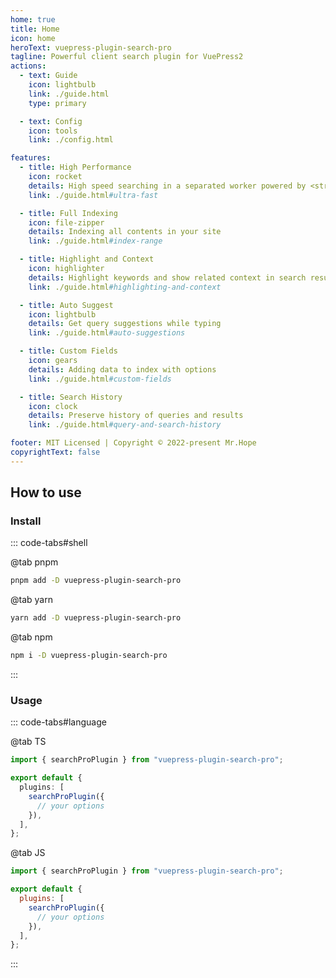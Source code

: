 ```yaml
---
home: true
title: Home
icon: home
heroText: vuepress-plugin-search-pro
tagline: Powerful client search plugin for VuePress2
actions:
  - text: Guide
    icon: lightbulb
    link: ./guide.html
    type: primary

  - text: Config
    icon: tools
    link: ./config.html

features:
  - title: High Performance
    icon: rocket
    details: High speed searching in a separated worker powered by <strong>slimsearch</strong>
    link: ./guide.html#ultra-fast

  - title: Full Indexing
    icon: file-zipper
    details: Indexing all contents in your site
    link: ./guide.html#index-range

  - title: Highlight and Context
    icon: highlighter
    details: Highlight keywords and show related context in search result
    link: ./guide.html#highlighting-and-context

  - title: Auto Suggest
    icon: lightbulb
    details: Get query suggestions while typing
    link: ./guide.html#auto-suggestions

  - title: Custom Fields
    icon: gears
    details: Adding data to index with options
    link: ./guide.html#custom-fields

  - title: Search History
    icon: clock
    details: Preserve history of queries and results
    link: ./guide.html#query-and-search-history

footer: MIT Licensed | Copyright © 2022-present Mr.Hope
copyrightText: false
---
```


## How to use

### Install

::: code-tabs#shell

@tab pnpm

```bash
pnpm add -D vuepress-plugin-search-pro
```

@tab yarn

```bash
yarn add -D vuepress-plugin-search-pro
```

@tab npm

```bash
npm i -D vuepress-plugin-search-pro
```

:::

### Usage

::: code-tabs#language

@tab TS

```ts title=".vuepress/config.ts"
import { searchProPlugin } from "vuepress-plugin-search-pro";

export default {
  plugins: [
    searchProPlugin({
      // your options
    }),
  ],
};
```

@tab JS

```js title=".vuepress/config.js"
import { searchProPlugin } from "vuepress-plugin-search-pro";

export default {
  plugins: [
    searchProPlugin({
      // your options
    }),
  ],
};
```

:::
